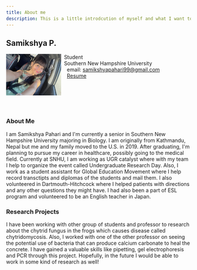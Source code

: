 ```yaml
---
title: About me
description: This is a little introdcution of myself and what I want to do in the future!
---
```


## Samikshya P.

<img src="SiteFiles/IMG_1841.jpeg" align="left" width=150>&nbsp; Student<br/>
&nbsp; Southern New Hampshire University <br/>
&nbsp; &nbsp; email: samikshyapahari99@gmail.com<br/>
&nbsp; &nbsp; [Resume](https://samikshyapahari.github.io/PagesBasic/SiteFiles/Resume/Resume.docx)

<br/>
<br/>
<br/>
<br/>

### About Me

I am Samikshya Pahari and I'm currently a senior in Southern New Hampshire University majoring in Biology. I am originally from Kathmandu, Nepal but me and my family moved to the U.S. in 2019. After graduating, I'm planning to pursue my career in healthcare, possibly going to the medical field. Currently at SNHU, I am working as UGR catalyst where with my team I help to organize the event called Undergraduate Research Day. Also, I work as a student assistant for Global Education Movement where I help record transctipts and diplomas of the students and mail them. I also volunteered in Dartmouth-Hitchcock where I helped patients with directions and any other questions they might have. I had also been a part of ESL program and volunteered to be an English teacher in Japan.

### Research Projects

I have been working with other group of students and professor to research about the chytrid fungus in the frogs which causes disease called chytridomycosis. Also, I worked with one of the other professor on seeing the potential use of bacteria that can produce calcium carbonate to heal the concrete. I have gained a valuable skills like pipetting, gel electrophoresis and PCR through this project. Hopefully, in the future I would be able to work in some kind of research as well!
